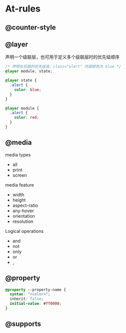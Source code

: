 # At-rules

## @counter-style

## @layer

声明一个级联层，也可用于定义多个级联层时的优先级顺序

```css
/* 声明在后面的优先级高，class="alert" 内部颜色为 blue */
@layer module, state;

@layer state {
  .alert {
    color: blue;
  }
}

@layer module {
  .alert {
    color: red;
  }
}
```

## @media

media types

- all
- print
- screen

media feature

- width
- height
- aspect-ratio
- any-hover
- orientation
- resolution

Logical operations

- and
- not
- only
- or
- ,

## @property

```css
@property --property-name {
  syntax: "<color>";
  inherit: false;
  initial-value: #ff0000;
}
```

## @supports
